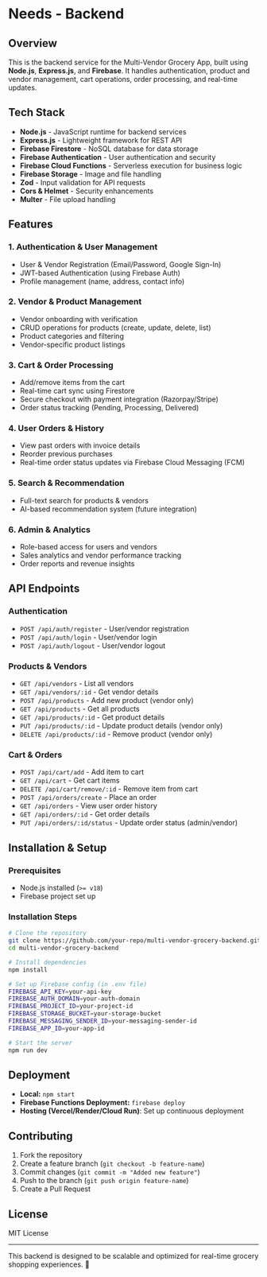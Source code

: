 # Needs - Backend

## Overview
This is the backend service for the Multi-Vendor Grocery App, built using **Node.js**, **Express.js**, and **Firebase**. It handles authentication, product and vendor management, cart operations, order processing, and real-time updates.

## Tech Stack
- **Node.js** - JavaScript runtime for backend services
- **Express.js** - Lightweight framework for REST API
- **Firebase Firestore** - NoSQL database for data storage
- **Firebase Authentication** - User authentication and security
- **Firebase Cloud Functions** - Serverless execution for business logic
- **Firebase Storage** - Image and file handling
- **Zod** - Input validation for API requests
- **Cors & Helmet** - Security enhancements
- **Multer** - File upload handling

## Features
### 1. **Authentication & User Management**
- User & Vendor Registration (Email/Password, Google Sign-In)
- JWT-based Authentication (using Firebase Auth)
- Profile management (name, address, contact info)

### 2. **Vendor & Product Management**
- Vendor onboarding with verification
- CRUD operations for products (create, update, delete, list)
- Product categories and filtering
- Vendor-specific product listings

### 3. **Cart & Order Processing**
- Add/remove items from the cart
- Real-time cart sync using Firestore
- Secure checkout with payment integration (Razorpay/Stripe)
- Order status tracking (Pending, Processing, Delivered)

### 4. **User Orders & History**
- View past orders with invoice details
- Reorder previous purchases
- Real-time order status updates via Firebase Cloud Messaging (FCM)

### 5. **Search & Recommendation**
- Full-text search for products & vendors
- AI-based recommendation system (future integration)

### 6. **Admin & Analytics**
- Role-based access for users and vendors
- Sales analytics and vendor performance tracking
- Order reports and revenue insights

## API Endpoints
### **Authentication**
- `POST /api/auth/register` - User/vendor registration
- `POST /api/auth/login` - User/vendor login
- `POST /api/auth/logout` - User/vendor logout

### **Products & Vendors**
- `GET /api/vendors` - List all vendors
- `GET /api/vendors/:id` - Get vendor details
- `POST /api/products` - Add new product (vendor only)
- `GET /api/products` - Get all products
- `GET /api/products/:id` - Get product details
- `PUT /api/products/:id` - Update product details (vendor only)
- `DELETE /api/products/:id` - Remove product (vendor only)

### **Cart & Orders**
- `POST /api/cart/add` - Add item to cart
- `GET /api/cart` - Get cart items
- `DELETE /api/cart/remove/:id` - Remove item from cart
- `POST /api/orders/create` - Place an order
- `GET /api/orders` - View user order history
- `GET /api/orders/:id` - Get order details
- `PUT /api/orders/:id/status` - Update order status (admin/vendor)

## Installation & Setup
### **Prerequisites**
- Node.js installed (`>= v18`)
- Firebase project set up

### **Installation Steps**
```bash
# Clone the repository
git clone https://github.com/your-repo/multi-vendor-grocery-backend.git
cd multi-vendor-grocery-backend

# Install dependencies
npm install

# Set up Firebase config (in .env file)
FIREBASE_API_KEY=your-api-key
FIREBASE_AUTH_DOMAIN=your-auth-domain
FIREBASE_PROJECT_ID=your-project-id
FIREBASE_STORAGE_BUCKET=your-storage-bucket
FIREBASE_MESSAGING_SENDER_ID=your-messaging-sender-id
FIREBASE_APP_ID=your-app-id

# Start the server
npm run dev
```

## Deployment
- **Local:** `npm start`
- **Firebase Functions Deployment:** `firebase deploy`
- **Hosting (Vercel/Render/Cloud Run)**: Set up continuous deployment

## Contributing
1. Fork the repository
2. Create a feature branch (`git checkout -b feature-name`)
3. Commit changes (`git commit -m "Added new feature"`)
4. Push to the branch (`git push origin feature-name`)
5. Create a Pull Request

## License
MIT License

---
This backend is designed to be scalable and optimized for real-time grocery shopping experiences. 🚀

